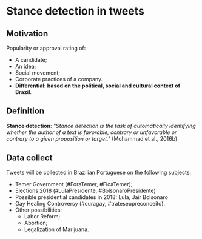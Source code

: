 # Stance detection in tweets

## Motivation

Popularity or approval rating of:
- A candidate;
- An idea;
- Social movement;
- Corporate practices of a company.
- **Differential: based on the political, social and cultural context of Brazil**.

## Definition

**Stance detection**:
_"Stance detection is the task of automatically identifying whether the author of a text is favorable, contrary or unfavorable or contrary to a given proposition or target."_ (Mohammad et al., 2016b)

## Data collect

Tweets will be collected in Brazilian Portuguese on the following subjects:
- Temer Government (#ForaTemer, #FicaTemer);
- Elections 2018 (#LulaPresidente, #BolsonaroPresidente)
- Possible presidential candidates in 2018: Lula, Jair Bolsonaro
- Gay Healing Controversy (#curagay, #trateseupreconceito).
- Other possibilities:
  - Labor Reform;
  - Abortion;
  - Legalization of Marijuana.